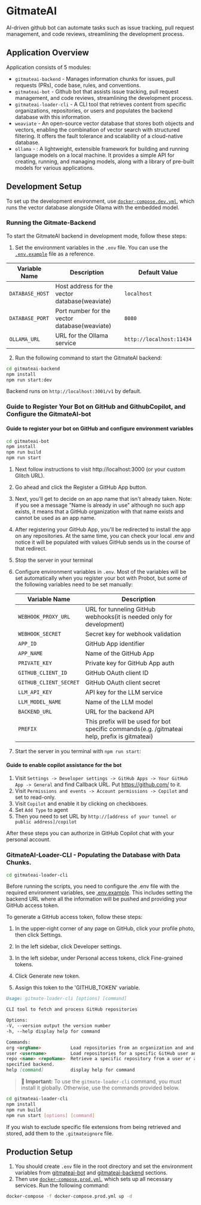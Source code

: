 # GitmateAI

AI-driven github bot can automate tasks such as issue tracking, pull request management, and code reviews, streamlining
the development process.

## Application Overview

Application consists of 5 modules:

- `gitmateai-backend` - Manages information chunks for issues, pull requests (PRs), code base, rules, and conventions.
- `gitmateai-bot` - Github bot that assists issue tracking, pull request management, and code reviews, streamlining the
  development process.
- `gitmateai-loader-cli` - A CLI tool that retrieves content from specific organizations, repositories, or users and
  populates the backend database with this information.
- `weaviate` - An open-source vector database that stores both objects and vectors, enabling the combination of vector
  search with structured filtering. It offers the fault tolerance and scalability of a cloud-native database.
- `ollama` - : A lightweight, extensible framework for building and running language models on a local machine. It
  provides a simple API for creating, running, and managing models, along with a library of pre-built models for various
  applications.

## Development Setup

To set up the development environment, use [`docker-compose.dev.yml`](./docker-compose.dev.yml), which runs the vector
database alongside Ollama with the embedded model.

### Running the Gitmate-Backend

To start the GitmateAI backend in development mode, follow these steps:

1. Set the environment variables in the `.env` file. You can use the [`.env.example`](./gitmateai-backend/.env.example)
   file as a reference.

<a id="gitmateai-backend-env"></a>

| Variable Name   | Description                                    | Default Value            |
|-----------------|------------------------------------------------|--------------------------|
| `DATABASE_HOST` | Host address for the vector database(weaviate) | `localhost`              |
| `DATABASE_PORT` | Port number for the vector database(weaviate)  | `8080`                   |
| `OLLAMA_URL`    | URL for the Ollama service                     | `http://localhost:11434` |

2. Run the following command to start the GitmateAI backend:

```bash
cd gitmateai-backend
npm install  
npm run start:dev
```

Backend runs on `http://localhost:3001/v1` by default.

### Guide to Register Your Bot on GitHub and GithubCopilot, and Configure the GitmateAI-bot

#### Guide to register your bot on GitHub and configure environment variables

```bash
cd gitmateai-bot
npm install  
npm run build
npm run start
```

1. Next follow instructions to visit http://localhost:3000 (or your custom Glitch URL).
2. Go ahead and click the Register a GitHub App button.
3. Next, you'll get to decide on an app name that isn't already taken. Note: if you see a message "Name is already in
   use" although no such app exists, it means that a GitHub organization with that name exists and cannot be used as an
   app name.
4. After registering your GitHub App, you'll be redirected to install the app on any repositories. At the same time, you
   can check your local .env and notice it will be populated with values GitHub sends us in the course of that redirect.
5. Stop the server in your terminal
6. Configure environment variables in `.env`. Most of the variables will be set automatically when you register your bot with Probot, 
but some of the following variables need to be set manually:

   <a id="gitmateai-bot-env"></a>

   | Variable Name          | Description                                                                                   |
   |------------------------|-----------------------------------------------------------------------------------------------|
   | `WEBHOOK_PROXY_URL`    | URL for tunneling GitHub webhooks(it is needed only for development)                          |
   | `WEBHOOK_SECRET`       | Secret key for webhook validation                                                             | 
   | `APP_ID`               | GitHub App identifier                                                                         | 
   | `APP_NAME`             | Name of the GitHub App                                                                        | 
   | `PRIVATE_KEY`          | Private key for GitHub App auth                                                               | 
   | `GITHUB_CLIENT_ID`     | GitHub OAuth client ID                                                                        | 
   | `GITHUB_CLIENT_SECRET` | GitHub OAuth client secret                                                                    | 
   | `LLM_API_KEY`          | API key for the LLM service                                                                   | 
   | `LLM_MODEL_NAME`       | Name of the LLM model                                                                         | 
   | `BACKEND_URL`          | URL for the backend API                                                                       | 
   | `PREFIX`               | This prefix will be used for bot specific commands(e.g. /gitmateai help, prefix is gitmateai) | 

7. Start the server in you terminal with `npm run start`:

#### Guide to enable copilot assistance for the bot
1. Visit `Settings -> Developer settings -> GitHub Apps -> Your GitHub App -> General` and find Callback URL. Put https://github.com/ to it.
2. Visit `Permissions and events -> Account permissions -> Copilot` and set to read-only.
3. Visit `Copilot` and enable it by clicking on checkboxes.
4. Set `Add Type` to agent
5. Then you need to set URL by `http://[address of your tunnel or public address]/copilot`

After these steps you can authorize in GitHub Copilot chat with your personal account.

### GitmateAI-Loader-CLI - Populating the Database with Data Chunks.

```bash
cd gitmateai-loader-cli
```

Before running the scripts, you need to configure the .env file with the required environment variables,
see [.env.example](gitmateai-loader-cli/.env.example).
This includes setting the backend URL where all the information will be pushed and providing your GitHub access token.

To generate a GitHub access token, follow these steps:

1. In the upper-right corner of any page on GitHub, click your profile photo, then click Settings.

2. In the left sidebar, click Developer settings.

3. In the left sidebar, under Personal access tokens, click Fine-grained tokens.

4. Click Generate new token.

5. Assign this token to the 'GITHUB_TOKEN' variable.

```markdown
Usage: gitmate-loader-cli [options] [command]

CLI tool to fetch and process GitHub repositories

Options:
-V, --version output the version number
-h, --help display help for command

Commands:
org <orgName>           Load repositories from an organization and and send all its details to the specified backend.
user <username>         Load repositories for a specific GitHub user and send all its details to the specified backend.
repo <name> <repoName>  Retrieve a specific repository from a user or an organization and send all its details to the
specified backend.
help [command]          display help for command
```

> **🚨 Important:** To use the `gitmate-loader-cli` command, you must install it globally. Otherwise, use the commands
> provided below.

```bash
cd gitmateai-loader-cli
npm install
npm run build
npm run start [options] [command] 
```

If you wish to exclude specific file extensions from being retrieved and stored, add them to the `.gitmateignore` file.

## Production Setup

1. You should create `.env` file in the root directory and set the environment variables from [gitmateai-bot](#gitmateai-bot-env) and [gitmateai-backend](#gitmateai-backend-env) sections.
2. Then use [`docker-compose.prod.yml`](./docker-compose.prod.yml), which sets up all necessary services. Run the following command:
```bash
docker-compose -f docker-compose.prod.yml up -d
```


